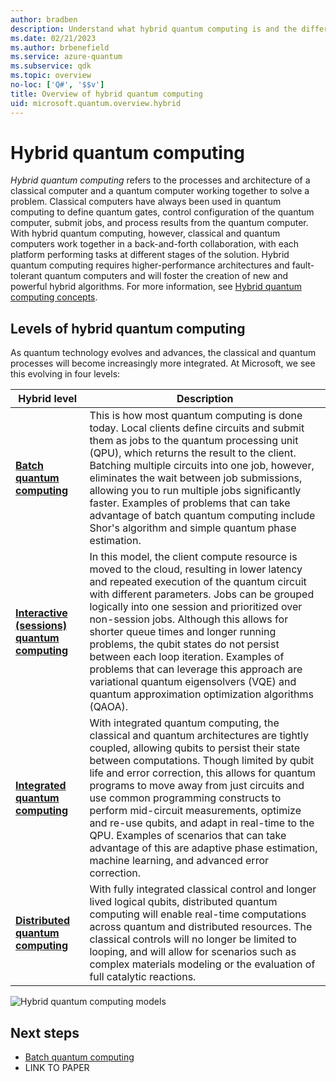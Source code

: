 ```yaml
---
author: bradben
description: Understand what hybrid quantum computing is and the different implementation types.Hybrid quantum computing 
ms.date: 02/21/2023
ms.author: brbenefield
ms.service: azure-quantum
ms.subservice: qdk
ms.topic: overview
no-loc: ['Q#', '$$v']
title: Overview of hybrid quantum computing
uid: microsoft.quantum.overview.hybrid
---
```


# Hybrid quantum computing

*Hybrid quantum computing* refers to the processes and architecture of a classical computer and a quantum computer working together to solve a problem. Classical computers have always been used in quantum computing to define quantum gates, control configuration of the quantum computer, submit jobs, and process results from the quantum computer. With hybrid quantum computing, however, classical and quantum computers work together in a back-and-forth collaboration, with each platform performing tasks at different stages of the solution. Hybrid quantum computing requires higher-performance architectures and fault-tolerant quantum computers and will foster the creation of new and powerful hybrid algorithms. For more information, see [Hybrid quantum computing concepts](xref:microsoft.quantum.concepts.hybrid).

## Levels of hybrid quantum computing

As quantum technology evolves and advances, the classical and quantum processes will become increasingly more integrated. At Microsoft, we see this evolving in four levels:

|Hybrid level | Description|
|---|---|
| [**Batch quantum computing**](xref:microsoft.quantum.hybrid.batch) | This is how most quantum computing is done today. Local clients define circuits and submit them as jobs to the quantum processing unit (QPU), which returns the result to the client. Batching multiple circuits into one job, however, eliminates the wait between job submissions, allowing you to run multiple jobs significantly faster. Examples of problems that can take advantage of batch quantum computing include Shor's algorithm and simple quantum phase estimation.  |
| [**Interactive (sessions) quantum computing**](xref:microsoft.quantum.hybrid.interactive) | In this model, the client compute resource is moved to the cloud, resulting in lower latency and repeated execution of the quantum circuit with different parameters. Jobs can be grouped logically into one session and prioritized over non-session jobs.  Although this allows for shorter queue times and longer running problems, the qubit states do not persist between each loop iteration. Examples of problems that can leverage this approach are variational quantum eigensolvers (VQE) and quantum approximation optimization algorithms (QAOA).   |
| [**Integrated quantum computing**](xref:microsoft.quantum.hybrid.integrated) | With integrated quantum computing, the classical and quantum architectures are tightly coupled, allowing qubits to persist their state between computations. Though limited by qubit life and error correction, this allows for quantum programs to move away from just circuits and use common programming constructs to perform mid-circuit measurements, optimize and re-use qubits, and adapt in real-time to the QPU. Examples of scenarios that can take advantage of this are adaptive phase estimation, machine learning, and advanced error correction.   |
| [**Distributed quantum computing**](xref:microsoft.quantum.hybrid.distributed) | With fully integrated classical control and longer lived logical qubits, distributed quantum computing will enable real-time computations across quantum and distributed resources. The classical controls will no longer be limited to looping, and will allow for scenarios such as complex materials modeling or the evaluation of full catalytic reactions.  |

![Hybrid quantum computing models](~/media/hybrid/hybrid-7.gif)

<!-- 
### Batch quantum computing

This is how most quantum computing is done today. Local clients define circuits and submit them as jobs to the QPU, which returns the result to the client. By batching multiple circuits into one job, however, eliminated the wait between job submissions, allowing you to run multiple jobs significantly faster. Examples of problems include Shor's algorithm and simple quantum phase estimation.  

![Batch quantum computing](~/media/hybrid/batch.png)

For more information, see [Batch quantum computing](xref:microsoft.quantum.hybrid.batch).

### Interactive batch quantum hybrid computing

In this model, the client is moved to the cloud, resulting in lower-latency and a repeated execution of the quantum circuit with different parameters. Jobs can be grouped logically into one session, and prioritized within that session.  Although this allows for shorter queue times and longer running problems, the qubit states do not persist between each loop iteration. Examples of problems that can leverage this approach are variational quantum eigensolvers (VQE) and quantum approximation optimization algorithms (QAOA).

![Interactive batch quantum computing](~/media/hybrid/interactive-batch.png)

For more information, see [Interactive batch quantum computing](xref:microsoft.quantum.hybrid.interactive-batch).

### Integrated quantum computing

With integrated quantum computing, the classical and quantum architectures are tightly coupled, allowing qubits to persist their state between computations. Though limited by qubit life and error correction, this allows for programs to perform mid-circuit measurements, optimize and re-use qubits, and adapt in real-time to the QPU. Examples of scenarios that can take advantage of this are adaptive phase estimation, machine learning, and advanced error correction. 

![Integrated batch quantum computing](~/media/hybrid/integrated.png)

For more information, see [Integrated quantum computing](xref:microsoft.quantum.hybrid.integrated).

### Distributed quantum computing

With fully integrated classical control and longer lived logical qubits, distributed quantum computing will enable real-time computations across quantum and distributed resources. The classical controls will no longer be limited to looping, allowing for scenarios such as complex materials modeling or the evaluation of full catalytic reactions. 

![Distributed quantum computing](~/media/hybrid/distributed.png)

For more information, see [Distributed quantum computing](xref:microsoft.quantum.hybrid.distributed).

-->

## Next steps

- [Batch quantum computing](xref:microsoft.quantum.hybrid.batch)
- LINK TO PAPER